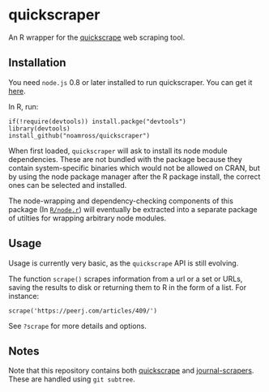 # quickscraper

An R wrapper for the [quickscrape](https://github.com/ContentMine/quickscrape)
web scraping tool.

## Installation

You need `node.js` 0.8 or later installed to run quickscraper.  You can get it
[here](http://nodejs.org/).

In R, run:

```
if(!require(devtools)) install.packge("devtools")
library(devtools)
install_github("noamross/quickscraper")
```

When first loaded, `quickscraper` will ask to install its node module dependencies.
These are not bundled with the package because they contain system-specific
binaries which would not be allowed on CRAN, but by using the node package
manager after the R package install,  the correct ones can be selected and
installed.

The node-wrapping and dependency-checking components of this package (In 
[`R/node.r`](https://github.com/noamross/quickscraper/blob/master/R/node.R)) 
will eventually be extracted into a separate package of utilties for wrapping
arbitrary node modules.

## Usage

Usage is currently very basic, as the `quickscrape` API is still evolving.

The function `scrape()` scrapes information from a url or a set or URLs,
saving the results to disk or returning them to R in the form of a list.
For instance:

```
scrape('https://peerj.com/articles/409/')
```

See `?scrape` for more details and options.

## Notes

Note that this repository contains both
[quickscrape](https://github.com/ContentMine/quickscrape) and
[journal-scrapers](https://github.com/ContentMine/journal-scrapers). These
are handled using `git subtree`.